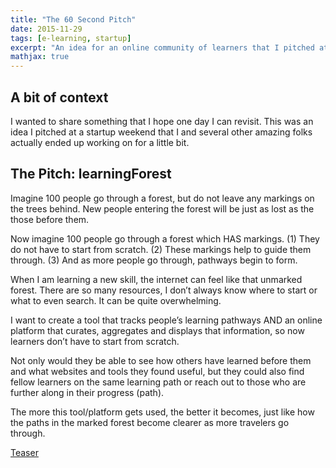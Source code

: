```yaml
---
title: "The 60 Second Pitch"
date: 2015-11-29
tags: [e-learning, startup]
excerpt: "An idea for an online community of learners that I pitched at a hackathon."
mathjax: true
---
```


## A bit of context
I wanted to share something that I hope one day I can revisit. This was an idea I pitched at a startup weekend that I and several other amazing folks actually ended up working on for a little bit. 


## The Pitch: learningForest
Imagine 100 people go through a forest, but do not leave any markings on the trees behind. New people entering the forest will be just as lost as the those before them.

Now imagine 100 people go through a forest which HAS markings. (1) They do not have to start from scratch. (2) These markings help to guide them through. (3) And as more people go through, pathways begin to form.

When I am learning a new skill, the internet can feel like that unmarked forest. There are so many resources, I don’t always know where to start or what to even search. It can be quite overwhelming.

I want to create a tool that tracks people’s learning pathways AND an online platform that curates, aggregates and displays that information, so now learners don’t have to start from scratch.

Not only would they be able to see how others have learned before them and what websites and tools they found useful, but they could also find fellow learners on the same learning path or reach out to those who are further along in their progress (path).

The more this tool/platform gets used, the better it becomes, just like how the paths in the marked forest become clearer as more travelers go through.

[Teaser](https://kevinhuang9.wixsite.com/learningforest)
